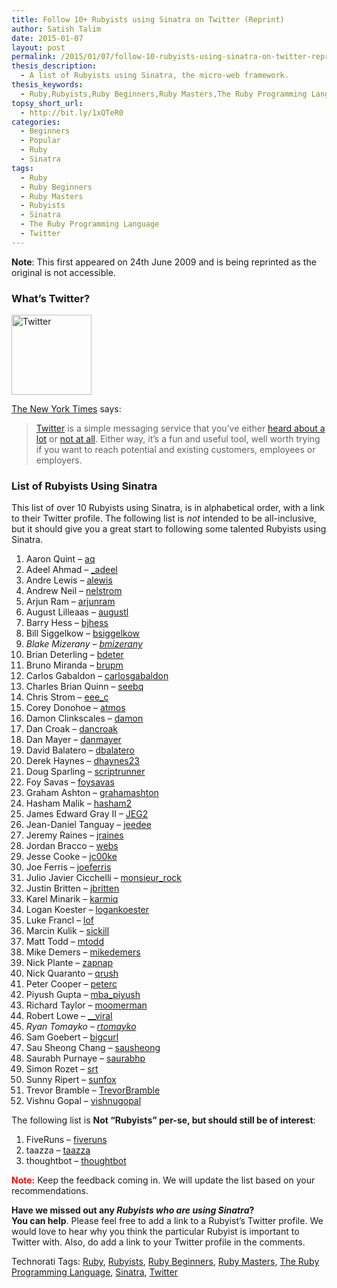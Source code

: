 ```yaml
---
title: Follow 10+ Rubyists using Sinatra on Twitter (Reprint)
author: Satish Talim
date: 2015-01-07
layout: post
permalink: /2015/01/07/follow-10-rubyists-using-sinatra-on-twitter-reprint/
thesis_description:
  - A list of Rubyists using Sinatra, the micro-web framework.
thesis_keywords:
  - Ruby,Rubyists,Ruby Beginners,Ruby Masters,The Ruby Programming Language,Sinatra,Twitter
topsy_short_url:
  - http://bit.ly/1xQTeR0
categories:
  - Beginners
  - Popular
  - Ruby
  - Sinatra
tags:
  - Ruby
  - Ruby Beginners
  - Ruby Masters
  - Rubyists
  - Sinatra
  - The Ruby Programming Language
  - Twitter
---
```

<div>
  <p>
    <b>Note</b>: This first appeared on 24th June 2009 and is being reprinted as the original is not accessible.
  </p>
  
  <h3>
    What&#8217;s Twitter?
  </h3>
  
  <p>
    <img class="alignright" src="http://rubylearning.com/images/icon_d.png" alt="Twitter" title="http://twitter.com/IndianGuru" width="128" height="128" />
  </p>
  
  <p>
    <a href="http://shiftingcareers.blogs.nytimes.com/2008/09/07/how-twitter-can-help-at-work/?excamp=GGSBtwitternews&WT.srch=1&WT.mc_ev=click&WT.mc_id=SB-S-E-GG-NA-S-twitter_news">The New York Times</a> says:
  </p>
  
  <blockquote>
    <p>
      <a href="http://www.twitter.com/">Twitter</a> is a simple messaging service that you&#8217;ve either <a href="http://query.nytimes.com/search/sitesearch?query=twitter&srchst=cse">heard about a lot</a> or <a href="http://kara.allthingsd.com/20080428/twitter-where-nobody-know-your-name/">not at all</a>. Either way, it&#8217;s a fun and useful tool, well worth trying if you want to reach potential and existing customers, employees or employers.
    </p>
  </blockquote>
  
  <h3>
    List of Rubyists Using Sinatra
  </h3>
  
  <p>
    This list of over 10 Rubyists using Sinatra, is in alphabetical order, with a link to their Twitter profile. The following list is <em>not</em> intended to be all-inclusive, but it should give you a great start to following some talented Rubyists using Sinatra.
  </p>
  
  <ol>
    <li>
      Aaron Quint &#8211; <a href="http://twitter.com/aq">aq</a>
    </li>
    <li>
      Adeel Ahmad &#8211; <a href="http://twitter.com/_adeel">_adeel</a>
    </li>
    <li>
      Andre Lewis &#8211; <a href="http://twitter.com/alewis">alewis</a>
    </li>
    <li>
      Andrew Neil &#8211; <a href="http://twitter.com/nelstrom">nelstrom</a>
    </li>
    <li>
      Arjun Ram &#8211; <a href="http://twitter.com/arjunram">arjunram</a>
    </li>
    <li>
      August Lilleaas &#8211; <a href="http://twitter.com/augustl">augustl</a>
    </li>
    <li>
      Barry Hess &#8211; <a href="http://twitter.com/bjhess">bjhess</a>
    </li>
    <li>
      Bill Siggelkow &#8211; <a href="http://twitter.com/bsiggelkow">bsiggelkow</a>
    </li>
    <li>
      <em>Blake Mizerany &#8211; <a href="http://twitter.com/bmizerany">bmizerany</a></em>
    </li>
    <li>
      Brian Deterling &#8211; <a href="http://twitter.com/bdeter">bdeter</a>
    </li>
    <li>
      Bruno Miranda &#8211; <a href="http://twitter.com/brupm">brupm</a>
    </li>
    <li>
      Carlos Gabaldon &#8211; <a href="http://twitter.com/carlosgabaldon">carlosgabaldon</a>
    </li>
    <li>
      Charles Brian Quinn &#8211; <a href="http://twitter.com/seebq">seebq</a>
    </li>
    <li>
      Chris Strom &#8211; <a href="http://twitter.com/eee_c">eee_c</a>
    </li>
    <li>
      Corey Donohoe &#8211; <a href="http://twitter.com/atmos">atmos</a>
    </li>
    <li>
      Damon Clinkscales &#8211; <a href="http://twitter.com/damon">damon</a>
    </li>
    <li>
      Dan Croak &#8211; <a href="http://twitter.com/dancroak">dancroak</a>
    </li>
    <li>
      Dan Mayer &#8211; <a href="http://twitter.com/danmayer">danmayer</a>
    </li>
    <li>
      David Balatero &#8211; <a href="http://twitter.com/dbalatero">dbalatero</a>
    </li>
    <li>
      Derek Haynes &#8211; <a href="http://twitter.com/dhaynes23">dhaynes23</a>
    </li>
    <li>
      Doug Sparling &#8211; <a href="http://twitter.com/scriptrunner">scriptrunner</a>
    </li>
    <li>
      Foy Savas &#8211; <a href="http://twitter.com/foysavas">foysavas</a>
    </li>
    <li>
      Graham Ashton &#8211; <a href="http://twitter.com/grahamashton">grahamashton</a>
    </li>
    <li>
      Hasham Malik &#8211; <a href="http://twitter.com/hasham2">hasham2</a>
    </li>
    <li>
      James Edward Gray II &#8211; <a href="http://twitter.com/JEG2">JEG2</a>
    </li>
    <li>
      Jean-Daniel Tanguay &#8211; <a href="http://twitter.com/jeedee">jeedee</a>
    </li>
    <li>
      Jeremy Raines &#8211; <a href="http://twitter.com/jraines">jraines</a>
    </li>
    <li>
      Jordan Bracco &#8211; <a href="http://twitter.com/webs">webs</a>
    </li>
    <li>
      Jesse Cooke &#8211; <a href="http://twitter.com/jc00ke">jc00ke</a>
    </li>
    <li>
      Joe Ferris &#8211; <a href="http://twitter.com/joeferris">joeferris</a>
    </li>
    <li>
      Julio Javier Cicchelli &#8211; <a href="http://twitter.com/monsieur_rock">monsieur_rock</a>
    </li>
    <li>
      Justin Britten &#8211; <a href="http://twitter.com/jbritten">jbritten</a>
    </li>
    <li>
      Karel Minarik &#8211; <a href="http://twitter.com/karmiq">karmiq</a>
    </li>
    <li>
      Logan Koester &#8211; <a href="http://twitter.com/logankoester">logankoester</a>
    </li>
    <li>
      Luke Francl &#8211; <a href="http://twitter.com/lof">lof</a>
    </li>
    <li>
      Marcin Kulik &#8211; <a href="http://twitter.com/sickill">sickill</a>
    </li>
    <li>
      Matt Todd &#8211; <a href="http://twitter.com/mtodd">mtodd</a>
    </li>
    <li>
      Mike Demers &#8211; <a href="http://twitter.com/mikedemers">mikedemers</a>
    </li>
    <li>
      Nick Plante &#8211; <a href="http://twitter.com/zapnap">zapnap</a>
    </li>
    <li>
      Nick Quaranto &#8211; <a href="http://twitter.com/qrush">qrush</a>
    </li>
    <li>
      Peter Cooper &#8211; <a href="http://twitter.com/peterc">peterc</a>
    </li>
    <li>
      Piyush Gupta &#8211; <a href="http://twitter.com/mba_piyush">mba_piyush</a>
    </li>
    <li>
      Richard Taylor &#8211; <a href="http://twitter.com/moomerman">moomerman</a>
    </li>
    <li>
      Robert Lowe &#8211; <a href="http://twitter.com/__viral">__viral</a>
    </li>
    <li>
      <em>Ryan Tomayko &#8211; <a href="http://twitter.com/rtomayko">rtomayko</a></em>
    </li>
    <li>
      Sam Goebert &#8211; <a href="http://twitter.com/bigcurl">bigcurl</a>
    </li>
    <li>
      Sau Sheong Chang &#8211; <a href="http://twitter.com/sausheong">sausheong</a>
    </li>
    <li>
      Saurabh Purnaye &#8211; <a href="http://twitter.com/saurabhp">saurabhp</a>
    </li>
    <li>
      Simon Rozet &#8211; <a href="http://twitter.com/srt">srt</a>
    </li>
    <li>
      Sunny Ripert &#8211; <a href="http://twitter.com/sunfox">sunfox</a>
    </li>
    <li>
      Trevor Bramble &#8211; <a href="http://twitter.com/">TrevorBramble</a>
    </li>
    <li>
      Vishnu Gopal &#8211; <a href="http://twitter.com/vishnugopal">vishnugopal</a>
    </li>
  </ol>
  
  <p class="note">
    The following list is <strong>Not &#8220;Rubyists&#8221; per-se, but should still be of interest</strong>:
  </p>
  
  <ol>
    <li>
      FiveRuns &#8211; <a href="http://twitter.com/fiveruns">fiveruns</a>
    </li>
    <li>
      taazza &#8211; <a href="http://twitter.com/taazza">taazza</a>
    </li>
    <li>
      thoughtbot &#8211; <a href="http://twitter.com/thoughtbot">thoughtbot</a>
    </li>
  </ol>
  
  <p>
    <strong><span style="color:red;">Note:</span></strong> Keep the feedback coming in. We will update the list based on your recommendations.
  </p>
  
  <p class="alert">
    <strong>Have we missed out any <em>Rubyists who are using Sinatra</em>?<br />You can help</strong>. Please feel free to add a link to a Rubyist&#8217;s Twitter profile. We would love to hear why you think the particular Rubyist is important to Twitter with. Also, do add a link to your Twitter profile in the comments.
  </p>
</div>

Technorati Tags: <a href="http://technorati.com/tag/Ruby" rel="tag">Ruby</a>, <a href="http://technorati.com/tag/Rubyists" rel="tag">Rubyists</a>, <a href="http://technorati.com/tag/Ruby+Beginners" rel="tag">Ruby Beginners</a>, <a href="http://technorati.com/tag/Ruby+Masters" rel="tag">Ruby Masters</a>, <a href="http://technorati.com/tag/The+Ruby+Programming+Language" rel="tag">The Ruby Programming Language</a>, <a href="http://technorati.com/tag/Sinatra" rel="tag">Sinatra</a>, <a href="http://technorati.com/tag/Twitter" rel="tag">Twitter</a>
